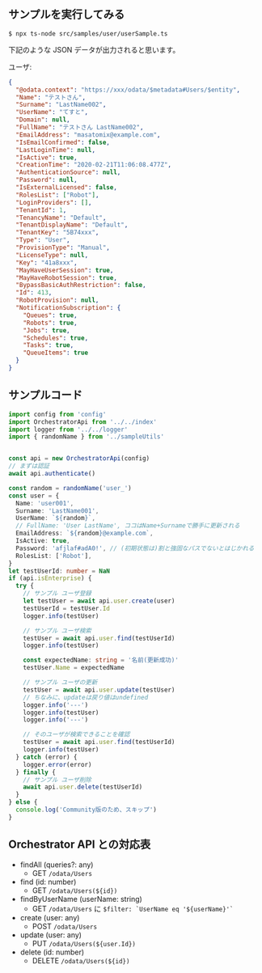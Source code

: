 ## サンプルを実行してみる

```console
$ npx ts-node src/samples/user/userSample.ts
```

下記のような JSON データが出力されると思います。

ユーザ:

```json
{
  "@odata.context": "https://xxx/odata/$metadata#Users/$entity",
  "Name": "テストさん",
  "Surname": "LastName002",
  "UserName": "てすと",
  "Domain": null,
  "FullName": "テストさん LastName002",
  "EmailAddress": "masatomix@example.com",
  "IsEmailConfirmed": false,
  "LastLoginTime": null,
  "IsActive": true,
  "CreationTime": "2020-02-21T11:06:08.477Z",
  "AuthenticationSource": null,
  "Password": null,
  "IsExternalLicensed": false,
  "RolesList": ["Robot"],
  "LoginProviders": [],
  "TenantId": 1,
  "TenancyName": "Default",
  "TenantDisplayName": "Default",
  "TenantKey": "5B74xxx",
  "Type": "User",
  "ProvisionType": "Manual",
  "LicenseType": null,
  "Key": "41a8xxx",
  "MayHaveUserSession": true,
  "MayHaveRobotSession": true,
  "BypassBasicAuthRestriction": false,
  "Id": 413,
  "RobotProvision": null,
  "NotificationSubscription": {
    "Queues": true,
    "Robots": true,
    "Jobs": true,
    "Schedules": true,
    "Tasks": true,
    "QueueItems": true
  }
}
```


## サンプルコード

```typescript
import config from 'config'
import OrchestratorApi from '../../index'
import logger from '../../logger'
import { randomName } from '../sampleUtils'


const api = new OrchestratorApi(config)
// まずは認証
await api.authenticate()

const random = randomName('user_')
const user = {
  Name: 'user001',
  Surname: 'LastName001',
  UserName: `${random}`,
  // FullName: 'User LastName', ココはName+Surnameで勝手に更新される
  EmailAddress: `${random}@example.com`,
  IsActive: true,
  Password: 'afjlaf#adA0!', // (初期状態は)割と強固なパスでないとはじかれる
  RolesList: ['Robot'],
}
let testUserId: number = NaN
if (api.isEnterprise) {
  try {
    // サンプル ユーザ登録
    let testUser = await api.user.create(user)
    testUserId = testUser.Id
    logger.info(testUser)

    // サンプル ユーザ検索
    testUser = await api.user.find(testUserId)
    logger.info(testUser)

    const expectedName: string = '名前(更新成功)'
    testUser.Name = expectedName

    // サンプル ユーザの更新
    testUser = await api.user.update(testUser)
    // ちなみに、updateは戻り値はundefined
    logger.info('---')
    logger.info(testUser)
    logger.info('---')

    // そのユーザが検索できることを確認
    testUser = await api.user.find(testUserId)
    logger.info(testUser)
  } catch (error) {
    logger.error(error)
  } finally {
    // サンプル ユーザ削除
    await api.user.delete(testUserId)
  }
} else {
  console.log('Community版のため、スキップ')
}
```


## Orchestrator API との対応表

- findAll (queries?: any)
    - GET ``/odata/Users``
- find (id: number)
    - GET ``/odata/Users(${id})``
- findByUserName (userName: string)
    - GET ``/odata/Users`` に `` $filter: `UserName eq '${userName}'` ``
- create (user: any)
    - POST ``/odata/Users``
- update (user: any)
    - PUT ``/odata/Users(${user.Id})``
- delete (id: number)
    - DELETE ``/odata/Users(${id})``
 